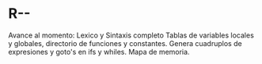# R--
Avance al momento:
Lexico y Sintaxis completo
Tablas de variables locales y globales, directorio de funciones y constantes.
Genera cuadruplos de expresiones y goto's en ifs y whiles.
Mapa de memoria.
